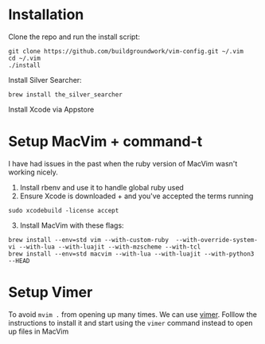 # Installation

Clone the repo and run the install script:

    git clone https://github.com/buildgroundwork/vim-config.git ~/.vim
    cd ~/.vim
    ./install

Install Silver Searcher:
```
brew install the_silver_searcher
```

Install Xcode via Appstore

# Setup MacVim + command-t

I have had issues in the past when the ruby version of MacVim wasn't working
nicely.

1) Install rbenv and use it to handle global ruby used
2) Ensure Xcode is downloaded + and you've accepted the terms running
```
sudo xcodebuild -license accept
```
3) Install MacVim with these flags:
```
brew install --env=std vim --with-custom-ruby  --with-override-system-vi --with-lua --with-luajit --with-mzscheme --with-tcl
brew install --env=std macvim --with-lua --with-luajit --with-python3 --HEAD
```

# Setup Vimer

To avoid `mvim .` from opening up many times. We can use [vimer](https://github.com/susam/vimer#getting-started). Folllow the instructions to install it and start using the `vimer` command instead to open up files in MacVim
